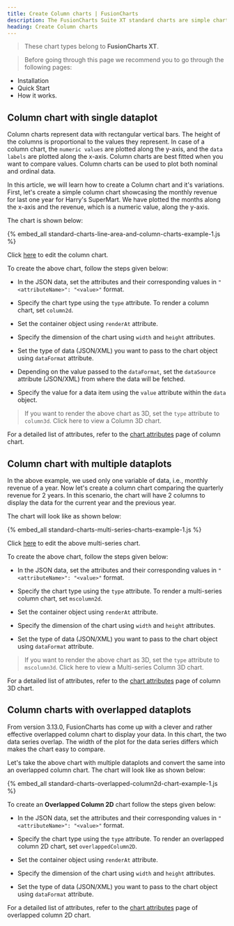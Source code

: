 ```yaml
---
title: Create Column charts | FusionCharts
description: The FusionCharts Suite XT standard charts are simple charts used to plot data.
heading: Create Column charts
---
```


> These chart types belong to **FusionCharts XT**.

> Before going through this page we recommend you to go through the following pages:
* Installation
* Quick Start
* How it works.

## Column chart with single dataplot

Column charts represent data with rectangular vertical bars. The height of the columns is proportional to the values they represent. In case of a column chart, the `numeric values` are plotted along the y-axis, and the `data labels` are plotted along the x-axis. Column charts are best fitted when you want to compare values. Column charts can be used to plot both nominal and ordinal data. 

In this article, we will learn how to create a Column chart and it's variations. First, let's create a simple column chart showcasing the monthly revenue for last one year for Harry's SuperMart. We have plotted the months along the x-axis and the revenue, which is a numeric value, along the y-axis.

The chart is shown below:

{% embed_all standard-charts-line-area-and-column-charts-example-1.js %}

Click [here](http://jsfiddle.net/fusioncharts/s7t8F/) to edit the column chart.

To create the above chart, follow the steps given below:

- In the JSON data, set the attributes and their corresponding values in `"<attributeName>": "<value>"` format.

- Specify the chart type using the `type` attribute. To render a column chart, set `column2d`.

- Set the container object using `renderAt` attribute.

- Specify the dimension of the chart using `width` and `height` attributes.

- Set the type of data (JSON/XML) you want to pass to the chart object using `dataFormat` attribute.

- Depending on the value passed to the `dataFormat`, set the `dataSource` attribute (JSON/XML) from where the data will be fetched.

- Specify the value for a data item using the `value` attribute within the `data` object.

> If you want to render the above chart as 3D, set the `type` attribute to `column3d`. Click here to view a Column 3D chart.

For a detailed list of attributes, refer to the [chart attributes](/chart-attributes?chart=column2d) page of column chart.


## Column chart with multiple dataplots

In the above example, we used only one variable of data, i.e., monthly revenue of a year. Now let's create a column chart comparing the quarterly revenue for 2 years. In this scenario, the chart will have 2 columns to display the data for the  current year and the previous year. 

The chart will look like as shown below:

{% embed_all standard-charts-multi-series-charts-example-1.js %}

Click [here](http://jsfiddle.net/fusioncharts/ppcas1oo/) to edit the above multi-series chart.

To create the above chart, follow the steps given below:

* In the JSON data, set the attributes and their corresponding values in `"<attributeName>": "<value>"` format.

* Specify the chart type using the `type` attribute. To render a multi-series column chart, set `mscolumn2d`.

* Set the container object using `renderAt` attribute.

* Specify the dimension of the chart using `width` and `height` attributes.

* Set the type of data (JSON/XML) you want to pass to the chart object using `dataFormat` attribute.

> If you want to render the above chart as 3D, set the `type` attribute to `mscolumn3d`. Click here to view a Multi-series Column 3D chart.

For a detailed list of attributes, refer to the [chart attributes](/chart-attributes?chart=column3d) page of column 3D chart.

## Column charts with overlapped dataplots

From version 3.13.0, FusionCharts has come up with a clever and rather effective overlapped column chart to display your data. In this chart, the two data series overlap. The width of the plot for the data series differs which makes the chart easy to compare. 

Let's take the above chart with multiple dataplots and convert the same into an overlapped column chart. The chart will look like as shown below:

{% embed_all standard-charts-overlapped-column2d-chart-example-1.js %}

To create an **Overlapped Column 2D** chart follow the steps given below:

* In the JSON data, set the attributes and their corresponding values in `"<attributeName>": "<value>"` format.

* Specify the chart type using the `type` attribute. To render an overlapped column 2D chart, set `overlappedColumn2D`.

* Set the container object using `renderAt` attribute.

* Specify the dimension of the chart using `width` and `height` attributes.

* Set the type of data (JSON/XML) you want to pass to the chart object using `dataFormat` attribute.

For a detailed list of attributes, refer to the [chart attributes](/chart-attributes?chart=overlappedcolumn2d) page of overlapped column 2D chart. 


